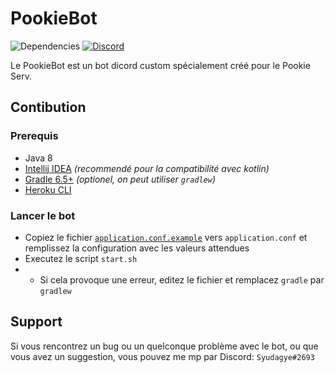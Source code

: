 # PookieBot

![Dependencies](https://img.shields.io/librariesio/github/DV8FromTheWorld/JDA?label=Discord%20JDA&style=flat-square)
[![Discord](https://img.shields.io/discord/477930947728113673?label=Pookie%20Serv&style=flat-square)](discord.gg/HEpGN68)

Le PookieBot est un bot dicord custom spécialement créé pour le Pookie Serv.

## Contibution

### Prerequis

- Java 8
- [Intellij IDEA](https://www.jetbrains.com/fr-fr/idea/download/) *(recommendé pour la compatibilité avec kotlin)*
- [Gradle 6.5+](https://gradle.org/) *(optionel, on peut utiliser `gradlew`)*
- [Heroku CLI](https://devcenter.heroku.com/articles/heroku-cli)

### Lancer le bot

- Copiez le fichier [`application.conf.example`](/src/main/resources/application.conf.example) vers `application.conf` et remplissez la configuration avec les valeurs attendues
- Executez le script `start.sh`
- - Si cela provoque une erreur, editez le fichier et remplacez `gradle` par `gradlew`

## Support

Si vous rencontrez un bug ou un quelconque problème avec le bot, ou que vous avez un suggestion, vous pouvez me mp par Discord: `Syudagye#2693`
